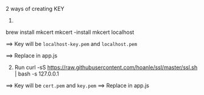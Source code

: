 2 ways of creating KEY

1.

brew install mkcert
mkcert -install
mkcert localhost

==> Key will be `localhost-key.pem` and `localhost.pem`

==> Replace in app.js


2. Run
curl -sS https://raw.githubusercontent.com/hoanle/ssl/master/ssl.sh | bash -s 127.0.0.1

==> Key will be `cert.pem` and `key.pem`
==> Replace in app.js
